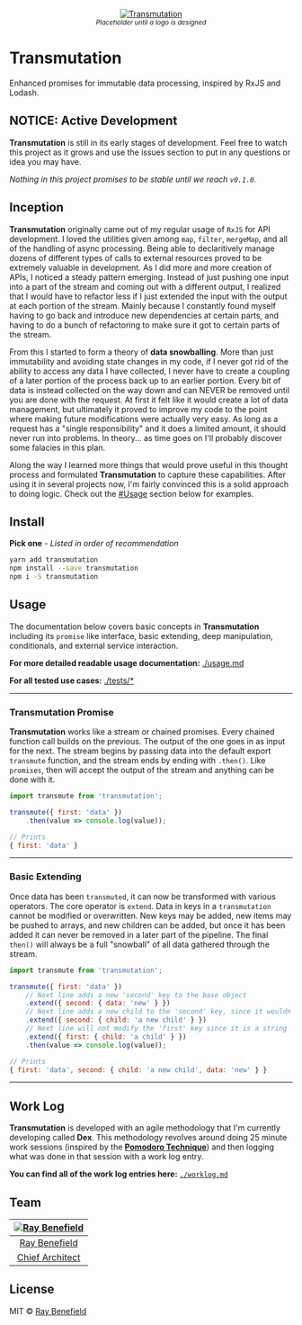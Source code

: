 <p align="center">
    <a href="https://github.com/RayBenefield/transmutation">
        <img src="https://screenshotlayer.com/images/assets/placeholder.png" alt="Transmutation"/>
    </a>
    <br />
    <sub><em>Placeholder until a logo is designed</em></sub>
</p>

# Transmutation

Enhanced promises for immutable data processing, inspired by RxJS and Lodash.

## NOTICE: Active Development

**Transmutation** is still in its early stages of development. Feel free to watch
this project as it grows and use the issues section to put in any questions or
idea you may have.

*Nothing in this project promises to be stable until we reach `v0.1.0`.*


## Inception

**Transmutation** originally came out of my regular usage of `RxJS` for API
development. I loved the utilities given among `map`, `filter`, `mergeMap`, and
all of the handling of async processing. Being able to declaritively manage
dozens of different types of calls to external resources proved to be extremely
valuable in development. As I did more and more creation of APIs, I noticed a
steady pattern emerging. Instead of just pushing one input into a part of the
stream and coming out with a different output, I realized that I would have to
refactor less if I just extended the input with the output at each portion of
the stream. Mainly because I constantly found myself having to go back and
introduce new dependencies at certain parts, and having to do a bunch of
refactoring to make sure it got to certain parts of the stream.

From this I started to form a theory of **data snowballing**. More than just
immutability and avoiding state changes in my code, if I never got rid of the
ability to access any data I have collected, I never have to create a coupling
of a later portion of the process back up to an earlier portion. Every bit of
data is instead collected on the way down and can NEVER be removed until you are
done with the request. At first it felt like it would create a lot of data
management, but ultimately it proved to improve my code to the point where
making future modifications were actually very easy. As long as a request has a
"single responsibility" and it does a limited amount, it should never run into
problems. In theory... as time goes on I'll probably discover some falacies in
this plan.

Along the way I learned more things that would prove useful in this thought
process and formulated **Transmutation** to capture these capabilities. After
using it in several projects now, I'm fairly convinced this is a solid approach
to doing logic. Check out the [\#Usage](#usage) section below for examples.


## Install

**Pick one** - *Listed in order of recommendation*

```bash
yarn add transmutation
npm install --save transmutation
npm i -S transmutation
```


## Usage

The documentation below covers basic concepts in **Transmutation** including its
`promise` like interface, basic extending, deep manipulation, conditionals, and
external service interaction.

**For more detailed readable usage documentation:** [./usage.md](./usage.md)

**For all tested use cases:** [./tests/\*](./tests/)

---

### Transmutation Promise

**Transmutation** works like a stream or chained promises. Every chained
function call builds on the previous. The output of the one goes in as input for
the next. The stream begins by passing data into the default export `transmute`
function, and the stream ends by ending with `.then()`. Like `promises`, then
will accept the output of the stream and anything can be done with it.

```js
import transmute from 'transmutation';

transmute({ first: 'data' })
    .then(value => console.log(value));

// Prints
{ first: 'data' }
```

---

### Basic Extending

Once data has been `transmuted`, it can now be transformed with various
operators. The core operator is `extend`. Data in keys in a `transmutation`
cannot be modified or overwritten. New keys may be added, new items may be
pushed to arrays, and new children can be added, but once it has been added it
can never be removed in a later part of the pipeline. The final `then()` will
always be a full "snowball" of all data gathered through the stream.

```js
import transmute from 'transmutation';

transmute({ first: 'data' })
    // Next line adds a new 'second' key to the base object
    .extend({ second: { data: 'new' } })
    // Next line adds a new child to the 'second' key, since it wouldn't remove any data
    .extend({ second: { child: 'a new child' } })
    // Next line will not modify the 'first' key since it is a string
    .extend({ first: { child: 'a child' } })
    .then(value => console.log(value));

// Prints
{ first: 'data', second: { child: 'a new child', data: 'new' } }
```

---

## Work Log

**Transmutation** is developed with an agile methodology that I'm currently
developing called **Dex**. This methodology revolves around doing 25 minute work
sessions (inspired by the [**Pomodoro
Technique**](https://lifehacker.com/productivity-101-a-primer-to-the-pomodoro-technique-1598992730))
and then logging what was done in that session with a work log entry.

**You can find all of the work log entries here:** [`./worklog.md`](./worklog.md)


## Team

|[![Ray Benefield](http://gravatar.com/avatar/e931b13306ea1022549766266727f789?s=144)](https://github.com/RayBenefield) |
|:---:|
|[Ray Benefield](https://raybenefield.com) |
|[Chief Architect](https://en.wikipedia.org/wiki/Software_architect) |


## License

MIT © [Ray Benefield](https://raybenefield.com)
